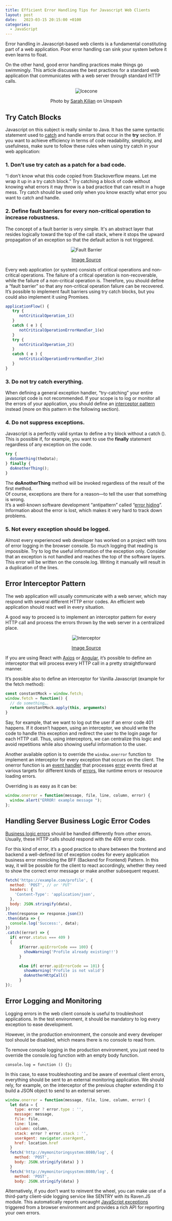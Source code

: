 ```yaml
---
title: Efficient Error Handling Tips for Javascript Web Clients
layout: post
date:   2023-03-15 20:15:00 +0100
categories: 
  - JavaScript
---
```


Error handling in Javascript-based web clients is a fundamental constituting part of a web application.
Poor error handling can sink your system before it even learns to float.

On the other hand, good error handling practices make things go swimmingly.
This article discusses the best practices for a standard web application that communicates with a web server through standard HTTP calls.

<div align="center">
    <img src="/assets/icecone.png" style="content-visibility:auto" alt="Icecone" loading="lazy" decoding="async">
</div>
<p style="text-align:center">Photo by <a href="https://unsplash.com/@rojekilian?utm_source=medium&utm_medium=referral">Sarah Kilian</a> on Unspash</p>

## Try Catch Blocks

Javascript on this subject is really similar to Java. It has the same syntactic statement used to [catch](https://developer.mozilla.org/en-US/docs/Web/JavaScript/Reference/Statements/try...catch) and handle errors that occur in the **try** section. If you want to achieve efficiency in terms of code readability, simplicity, and usefulness, make sure to follow these rules when using try catch in your web application:


### 1. Don’t use try catch as a patch for a bad code. 


“I don’t know what this code copied from Stackoverflow means. Let me wrap it up in a try catch block.” Try catching a block of code without knowing what errors it may throw is a bad practice that can result in a huge mess. Try catch should be used only when you know exactly what error you want to catch and handle.


### 2. Define fault barriers for every non-critical operation to increase robustness.


The concept of a fault barrier is very simple. It's an abstract layer that resides logically toward the top of the call stack, where it stops the 
upward propagation of an exception so that the default action is not triggered.

<div align="center">
<img src="/assets/FaultBarrier.jpg" style="content-visibility:auto" alt="Fault Barrier" loading="lazy" decoding="async" />
</div>
<p style="text-align:center"><a href="https://www.oracle.com/technical-resources/articles/enterprise-architecture/effective-exceptions-part2.html">Image Source</a></p>


Every web application (or system) consists of critical operations and non-critical operations. The failure of a critical operation is non-recoverable, while the failure of a non-critical operation is. Therefore, you should define a “fault barrier” so that any non-critical operation faliure can be recovered. It’s possible to implement fault barriers using try catch blocks, but you could also implement it using Promises.

```javascript
applicationFlow() { 
   try {
      notCriticalOperation_1()
   }
   catch ( e ) {
      notCriticalOperationErrorHandler_1(e) 
   }
   try {
      notCriticalOperation_2()
   }
   catch ( e ) {
      notCriticalOperationErrorHandler_2(e) 
   }
}

```

### 3. Do not try catch everything.

When defining a general exception handler, “try-catching” your entire 
javascript code is not recommended. If your scope is to log or monitor all the errors of your application, 
you should define an [interceptor pattern](https://en.wikipedia.org/wiki/Interceptor_pattern) 
instead (more on this pattern in the following section).


### 4. Do not suppress exceptions.

Javascript is a perfectly valid syntax to define a try block without a catch (). This is possible if, 
for example, you want to use the **finally** statement regardless of any exception on the code.

```javascript
try {
  doSomething(theData);
} finally {
  doAnotherThing(); 
}
```

The **doAnotherThing** method will be invoked regardless of the result of the first method.  
Of course, exceptions are there for a reason—to tell the user that something is wrong.  
It’s a well-known software development “antipattern” 
called “[error hiding](https://en.wikipedia.org/wiki/Error_hiding)”. Information about the error is lost, 
which makes it very hard to track down problems.


### 5. Not every exception should be logged.


Almost every experienced web developer has worked on a project with tons of error logging in the browser console. So much logging that reading is impossible. Try to log the useful information of the exception only. Consider that an exception is not handled and reaches the top of the software layers. This error will be written on the console.log. Writing it manually will result in a duplication of the lines.


## Error Interceptor Pattern

The web application will usually communicate with a web server, which may respond with several different HTTP error codes. An efficient web application should react well in every situation.

A good way to proceed is to implement an interceptor pattern for every HTTP call and process the errors thrown by the web server in a centralized place.

<div align="center">
<img src="/assets/interceptor.png" style="content-visibility:auto" alt="Interceptor" loading="lazy" decoding="async" />
</div>
<p style="text-align:center"><a href="https://www.wikiwand.com/en/Interceptor_pattern">Image Source</a></p>


If you are using React with [Axios](https://axios-http.com/docs/interceptors) or [Angular](https://angular.io/api/common/http/HttpInterceptor), it’s possible to define an interceptor that will process every HTTP call in a pretty straightforward manner.

It’s possible also to define an interceptor for Vanilla Javascript (example for the fetch method):

```javascript
const constantMock = window.fetch; 
window.fetch = function() { 
  // do something….
  return constantMock.apply(this, arguments) 
}
```

Say, for example, that we want to log out the user if an error code 401 happens. 
If it doesn’t happen, using an interceptor, 
we should write the code to handle this exception and redirect the user to the login page for each HTTP call. 
Thus, using interceptors, we can centralize this logic and avoid repetitions while also showing 
useful information to the user.

Another available option is to override the `window.onerror` function to implement an 
interceptor for every exception that occurs on the client. 
The onerror function is an [event handler](https://developer.mozilla.org/en-US/docs/Web/Events/Event_handlers) 
that processes [error](https://developer.mozilla.org/en-US/docs/Web/API/Element/error_event) events 
fired at various targets for different kinds 
of [errors](https://developer.mozilla.org/en-US/docs/Web/API/GlobalEventHandlers/onerror), 
like runtime errors or resource loading errors.

Overriding is as easy as it can be: 

```javascript
window.onerror = function(message, file, line, column, error) {
  window.alert("ERROR! example message ");
};
```

## Handling Server Business Logic Error Codes

[Business logic errors](https://softwareengineering.stackexchange.com/questions/341732/should-http-status-codes-be-used-to-represent-business-logic-errors-on-a-server/341824) should be handled differently from other errors. 
Usually, these HTTP calls should respond with the 409 error code.

For this kind of error, it’s a good practice to share between the frontend and backend a well-defined 
list of exception codes for every application business error mimicking the BFF (Backend for Frontend) Pattern. 
In this way, it will be possible for the client to react accordingly, 
whether they need to show the correct error message or make another subsequent request.

```javascript
fetch('https://example.com/profile', {
  method: 'POST', // or 'PUT'
  headers: {
    'Content-Type': 'application/json',
  },
  body: JSON.stringify(data),
})
.then(response => response.json())
.then(data => {
  console.log('Success:', data);
})
.catch((error) => {
  if( error.status === 409 )
  {
      if(error.apiErrorCode === 100) {
        showWarning('Profile already existing!!')
      }

      else if( error.apiErrorCode == 101) {
        showWarning('Profile is not valid')
        doAnotherHttpCall()
      }
});
```

## Error Logging and Monitoring

Logging errors in the web client console is useful to troubleshoot applications. In the test environment, it should be mandatory to log every exception to ease development.

However, in the production environment, the console and every developer tool should be disabled, which means there is no console to read from.

To remove console logging in the production environment, you just need to override the console.log function with an empty body function.

`console.log = function () {};`

In this case, to ease troubleshooting and be aware of eventual client errors, everything should be sent to an external monitoring application. We should rely, for example, on the interceptor of the previous chapter extending it to build a JSON object to send to an external server.

```javascript
window.onerror = function(message, file, line, column, error) {
  let data = {
    type: error ? error.type : '',
    message: message,
    file: file,
    line: line,
    column: column,
    stack: error ? error.stack : '',
    userAgent: navigator.userAgent,
    href: location.href
  }
  fetch('http://mymonitoringsystem:8080/log', {
    method: 'POST',
    body: JSON.stringify(data) } )
  }
  fetch('http://mymonitoringsystem:8080/log', {
    method: 'POST',
    body: JSON.stringify(data) } 
```

Alternatively, if you don’t want to reinvent the wheel, you can make use of a third-party client-side logging service like SENTRY with its Raven.JS module. This automatically reports uncaught [JavaScript exceptions](https://docs.sentry.io/clients/javascript/) triggered from a browser environment and provides a rich API for reporting your own errors. 

